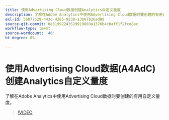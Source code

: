 ```yaml
---
title: 使用Advertising Cloud数据创建Analytics自定义量度
description: 了解在Adobe Analytics中使用Advertising Cloud数据时要创建的有用自定义量度。
exl-id: 56077529-443d-4285-9238-13b07b26ad08
source-git-commit: 0e31992243519919883a1376b4cbaff1f2fce8ac
workflow-type: tm+mt
source-wordcount: '46'
ht-degree: 0%

---
```


# 使用Advertising Cloud数据(A4AdC)创建Analytics自定义量度

了解在Adobe Analytics中使用Advertising Cloud数据时要创建的有用自定义量度。  

>[!VIDEO](https://video.tv.adobe.com/v/33919)
